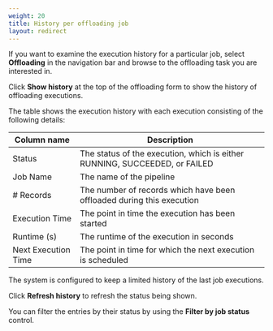 ```yaml
---
weight: 20
title: History per offloading job
layout: redirect
---
```


<a id="history-per-offloading-job"></a>

If you want to examine the execution history for a particular job, select **Offloading** in the navigation bar and browse to the offloading task you are interested in.

Click **Show history** at the top of the offloading form to show the history of offloading executions.


The table shows the execution history with each execution consisting of the following details:

| Column name | Description
| ---         | --- |
| Status | The status of the execution, which is either RUNNING, SUCCEEDED, or FAILED
| Job Name | The name of the pipeline
| \# Records | The number of records which have been offloaded during this execution
| Execution Time | The point in time the execution has been started
| Runtime (s) | The runtime of the execution in seconds
| Next Execution Time | The point in time for which the next execution is scheduled

The system is configured to keep a limited history of the last job executions. 

Click **Refresh history** to refresh the status being shown.

You can filter the entries by their status by using the **Filter by job status** control.

